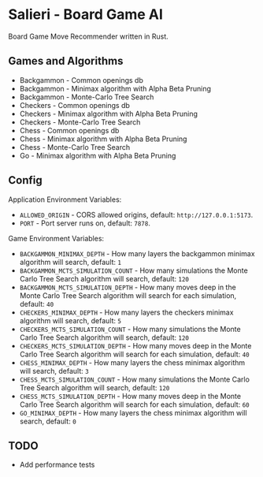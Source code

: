 # Salieri - Board Game AI

Board Game Move Recommender written in Rust.

## Games and Algorithms

* Backgammon - Common openings db
* Backgammon - Minimax algorithm with Alpha Beta Pruning
* Backgammon - Monte-Carlo Tree Search
* Checkers - Common openings db
* Checkers - Minimax algorithm with Alpha Beta Pruning
* Checkers - Monte-Carlo Tree Search
* Chess - Common openings db
* Chess - Minimax algorithm with Alpha Beta Pruning
* Chess - Monte-Carlo Tree Search
* Go - Minimax algorithm with Alpha Beta Pruning

## Config

Application Environment Variables:

* `ALLOWED_ORIGIN` - CORS allowed origins, default: `http://127.0.0.1:5173`.
* `PORT` - Port server runs on, default: `7878`.

Game Environment Variables:

* `BACKGAMMON_MINIMAX_DEPTH` - How many layers the backgammon minimax algorithm will search, default: `1`
* `BACKGAMMON_MCTS_SIMULATION_COUNT` - How many simulations the Monte Carlo Tree Search algorithm will search, default: `120`
* `BACKGAMMON_MCTS_SIMULATION_DEPTH` - How many moves deep in the Monte Carlo Tree Search algorithm will search for each simulation, default: `40`
* `CHECKERS_MINIMAX_DEPTH` - How many layers the checkers minimax algorithm will search, default: `5`
* `CHECKERS_MCTS_SIMULATION_COUNT` - How many simulations the Monte Carlo Tree Search algorithm will search, default: `120`
* `CHECKERS_MCTS_SIMULATION_DEPTH` - How many moves deep in the Monte Carlo Tree Search algorithm will search for each simulation, default: `40`
* `CHESS_MINIMAX_DEPTH` - How many layers the chess minimax algorithm will search, default: `3`
* `CHESS_MCTS_SIMULATION_COUNT` - How many simulations the Monte Carlo Tree Search algorithm will search, default: `120`
* `CHESS_MCTS_SIMULATION_DEPTH` - How many moves deep in the Monte Carlo Tree Search algorithm will search for each simulation, default: `60`
* `GO_MINIMAX_DEPTH` - How many layers the chess minimax algorithm will search, default: `0`

## TODO

* Add performance tests
